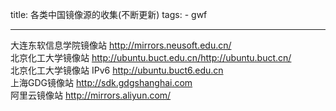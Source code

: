 title: 各类中国镜像源的收集(不断更新)
tags:
	- gwf

---

大连东软信息学院镜像站 <http://mirrors.neusoft.edu.cn/>  
北京化工大学镜像站 <http://ubuntu.buct.edu.cn/><http://ubuntu.buct.cn/>  
北京化工大学镜像站 IPv6 <http://ubuntu.buct6.edu.cn>  
上海GDG镜像站 <http://sdk.gdgshanghai.com>  
阿里云镜像站 <http://mirrors.aliyun.com/>